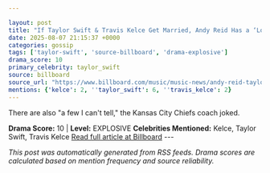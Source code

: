 ```yaml
---

layout: post
title: "If Taylor Swift & Travis Kelce Get Married, Andy Reid Has a ‘Lot of Great Stories’ to Tell at Their Wedding"
date: 2025-08-07 21:15:37 +0000
categories: gossip
tags: ['taylor-swift', 'source-billboard', 'drama-explosive']
drama_score: 10
primary_celebrity: taylor_swift
source: billboard
source_url: "https://www.billboard.com/music/music-news/andy-reid-taylor-swift-travis-kelce-future-wedding-1236039031/"
mentions: {'kelce': 2, ''taylor_swift': 6, ''travis_kelce': 2}
---
```


There are also "a few I can't tell," the Kansas City Chiefs coach joked.

**Drama Score:** 10 | **Level:** EXPLOSIVE **Celebrities Mentioned:** Kelce, Taylor Swift, Travis Kelce [Read full article at Billboard](https://www.billboard.com/music/music-news/andy-reid-taylor-swift-travis-kelce-future-wedding-1236039031/) --- 

*This post was automatically generated from RSS feeds. Drama scores are calculated based on mention frequency and source reliability.*